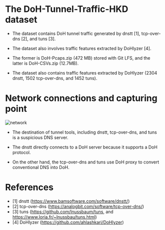 # The DoH-Tunnel-Traffic-HKD dataset

* The dataset contains DoH tunnel traffic generated by dnstt [1], tcp-over-dns [2], and tuns [3].

* The dataset also involves traffic features extracted by DoHlyzer [4].

* The former is DoH-Pcaps.zip (472 MB) stored with Git LFS, and the latter is DoH-CSVs.zip (12.7MB). 

* The dataset also contains traffic features extracted by DoHlyzer (2304 dnstt, 1502 tcp-over-dns, and 1452 tuns).

<!--* If your papers use the dataset or the script-tools for the dataset, please cite the following paper.-->

<!--* Rikima Mitsuhashi, Yong Jin, Katsuyoshi Iida, Takahiro Shinagawa, and Yoshiaki Takai, <br>-->
<!--"Malicious DNS Tunnel Tool Recognition using Persistent DoH Traffic Analysis,"<br>-->
<!-- *2022 IEEE Transaction on Network Service and Management, 2022.* -->


# Network connections and capturing point

<!--![network-img](https://user-images.githubusercontent.com/56641139/173093275-49938377-e195-4765-837f-1603b6e0109e.png)-->
![network](https://user-images.githubusercontent.com/56641139/173059783-352e31ba-d7de-48fc-aff8-339e5e23b57e.png)


* The destination of tunnel tools, including dnstt, tcp-over-dns, and tuns is a suspicious DNS server.

* The dnstt directly connects to a DoH server because it supports a DoH protocol.

* On the other hand, the tcp-over-dns and tuns use DoH proxy to convert conventional DNS into DoH.

# References
* [1] dnstt</t>  (https://www.bamsoftware.com/software/dnstt/)
* [2] tcp-over-dns</t> (https://analogbit.com/software/tcp-over-dns/)
* [3] tuns</t> (https://github.com/lnussbaum/tuns, and https://www.loria.fr/~lnussbau/tuns.html)
* [4] DoHlyzer</t> (https://github.com/ahlashkari/DoHlyzer)
